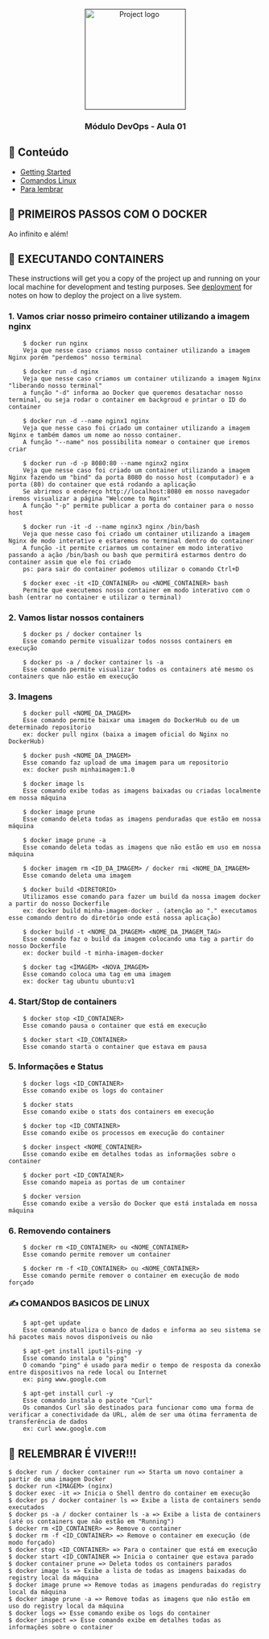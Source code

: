 <p align="center">
  <a href="" rel="noopener">
 <img width=200px height=200px src="https://img.mandic.com.br/blog/2015/01/homepage-docker-logo.png" alt="Project logo"></a>
</p>

<h3 align="center">Módulo DevOps - Aula 01</h3>


## 📝 Conteúdo

- [Getting Started](#getting_started)
- [Comandos Linux](#comandos_linux)
- [Para lembrar](#para_lembrar)

## 🚀 PRIMEIROS PASSOS COM O DOCKER

Ao infinito e além!

## 🏁 EXECUTANDO CONTAINERS <a name = "getting_started"></a>

These instructions will get you a copy of the project up and running on your local machine for development and testing purposes. See [deployment](#deployment) for notes on how to deploy the project on a live system.

### 1. Vamos criar nosso primeiro container utilizando a imagem nginx

```
    $ docker run nginx
    Veja que nesse caso criamos nosso container utilizando a imagem Nginx porém "perdemos" nosso terminal

    $ docker run -d nginx
    Veja que nesse caso criamos um container utilizando a imagem Nginx "liberando nosso terminal"
    a função "-d" informa ao Docker que queremos desatachar nosso terminal, ou seja rodar o container em backgroud e printar o ID do container

    $ docker run -d --name nginx1 nginx
    Veja que nesse caso foi criado um container utilizando a imagem Nginx e também damos um nome ao nosso container.
    A função "--name" nos possibilita nomear o container que iremos criar

    $ docker run -d -p 8080:80 --name nginx2 nginx
    Veja que nesse caso foi criado um container utilizando a imagem Nginx fazendo um "bind" da porta 8080 do nosso host (computador) e a porta (80) do container que está rodando a aplicação
    Se abrirmos o endereço http://localhost:8080 em nosso navegador iremos visualizar a página "Welcome to Nginx"
    A função "-p" permite publicar a porta do container para o nosso host

    $ docker run -it -d --name nginx3 nginx /bin/bash
    Veja que nesse caso foi criado um container utilizando a imagem Nginx de modo interativo e estaremos no terminal dentro do container
    A função -it permite criarmos um container em modo interativo passando a ação /bin/bash ou bash que permitirá estarmos dentro do container assim que ele foi criado
    ps: para sair do container podemos utilizar o comando Ctrl+D

    $ docker exec -it <ID_CONTAINER> ou <NOME_CONTAINER> bash
    Permite que executemos nosso container em modo interativo com o bash (entrar no container e utilizar o terminal)
```

### 2. Vamos listar nossos containers

```
    $ docker ps / docker container ls
    Esse comando permite visualizar todos nossos containers em execução

    $ docker ps -a / docker container ls -a 
    Esse comando permite visualizar todos os containers até mesmo os containers que não estão em execução
```

### 3. Imagens

```
    $ docker pull <NOME_DA_IMAGEM>
    Esse comando permite baixar uma imagem do DockerHub ou de um determinado repositorio
    ex: docker pull nginx (baixa a imagem oficial do Nginx no DockerHub)

    $ docker push <NOME_DA_IMAGEM>
    Esse comando faz upload de uma imagem para um repositorio
    ex: docker push minhaimagem:1.0

    $ docker image ls
    Esse comando exibe todas as imagens baixadas ou criadas localmente em nossa máquina

    $ docker image prune
    Esse comando deleta todas as imagens penduradas que estão em nossa máquina

    $ docker image prune -a 
    Esse comando deleta todas as imagens que não estão em uso em nossa máquina

    $ docker imagem rm <ID_DA_IMAGEM> / docker rmi <NOME_DA_IMAGEM>
    Esse comando deleta uma imagem

    $ docker build <DIRETORIO>
    Utilizamos esse comando para fazer um build da nossa imagem docker a partir do nosso Dockerfile
    ex: docker build minha-imagem-docker . (atenção ao "." executamos esse comando dentro do diretório onde está nossa aplicação)

    $ docker build -t <NOME_DA_IMAGEM> <NOME_DA_IMAGEM_TAG>
    Esse comando faz o build da imagem colocando uma tag a partir do nosso Dockerfile
    ex: docker build -t minha-imagem-docker

    $ docker tag <IMAGEM> <NOVA_IMAGEM>
    Esse comando coloca uma tag em uma imagem
    ex: docker tag ubuntu ubuntu:v1
```
### 4. Start/Stop de containers

```
    $ docker stop <ID_CONTAINER>
    Esse comando pausa o container que está em execução

    $ docker start <ID_CONTAINER>
    Esse comando starta o container que estava em pausa
```
### 5. Informações e Status

```
    $ docker logs <ID_CONTAINER>
    Esse comando exibe os logs do container

    $ docker stats
    Esse comando exibe o stats dos containers em execução

    $ docker top <ID_CONTAINER>
    Esse comando exibe os processos em execução do container

    $ docker inspect <NOME_CONTAINER>
    Esse comando exibe em detalhes todas as informações sobre o container

    $ docker port <ID_CONTAINER>
    Esse comando mapeia as portas de um container

    $ docker version
    Esse comando exibe a versão do Docker que está instalada em nossa máquina
```

### 6. Removendo containers

```
    $ docker rm <ID_CONTAINER> ou <NOME_CONTAINER>
    Esse comando permite remover um container

    $ docker rm -f <ID_CONTAINER> ou <NOME_CONTAINER>
    Esse comando permite remover o container em execução de modo forçado
```
### ✍️ COMANDOS BASICOS DE LINUX <a name="comandos_linux"></a>
```
    $ apt-get update
    Esse comando atualiza o banco de dados e informa ao seu sistema se há pacotes mais novos disponíveis ou não

    $ apt-get install iputils-ping -y
    Esse comando instala o "ping"
    O comando "ping" é usado para medir o tempo de resposta da conexão entre dispositivos na rede local ou Internet
    ex: ping www.google.com 

    $ apt-get install curl -y
    Esse comando instala o pacote "Curl"
    Os comandos Curl são destinados para funcionar como uma forma de verificar a conectividade da URL, além de ser uma ótima ferramenta de transferência de dados
    ex: curl www.google.com 

```

## 🎉 RELEMBRAR É VIVER!!! <a name = "para_lembrar"></a>

```
$ docker run / docker container run => Starta um novo container a partir de uma imagem Docker
$ docker run <IMAGEM> (nginx)
$ docker exec -it => Inicia o Shell dentro do container em execução
$ docker ps / docker container ls => Exibe a lista de containers sendo executados
$ docker ps -a / docker container ls -a => Exibe a lista de containers (até os containers que não estão em "Running")
$ docker rm <ID_CONTAINER> => Remove o container
$ docker rm -f <ID_CONTAINER> => Remove o container em execução (de modo forçado)
$ docker stop <ID_CONTAINER> => Para o container que está em execução
$ docker start <ID_CONTAINER => Inicia o container que estava parado
$ docker container prune => Deleta todos os containers parados
$ docker image ls => Exibe a lista de todas as imagens baixadas do registry local da máquina
$ docker image prune => Remove todas as imagens penduradas do registry local da máquina
$ docker image prune -a => Remove todas as imagens que não estão em uso do registry local da máquina
$ docker logs => Esse comando exibe os logs do container
$ docker inspect => Esse comando exibe em detalhes todas as informações sobre o container
```
